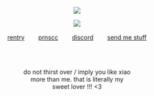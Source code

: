 <p align="center"
  
![](https://komarev.com/ghpvc/?username=deviqnt&color=E094A7&label=crepes)

<p align="center">
<img src="https://file.garden/ZtttMuQF4zKolxd7/bannerblush"/>
</p>
<p align="center"
  
[rentry](https://rentry.co/deviqnt)  　　[prnscc](https://pronouns.cc/@deviqnt)  　　[discord](https://discordid.netlify.app/?id=601029140149174272)  　　[send me stuff](https://deviqntask.straw.page/)

</p>
<br>
<br>
<p align="center">
do not thirst over / imply you like xiao
  <br>
  more than me. that is literally my
  <br>
 sweet lover !!! <3
</p>
